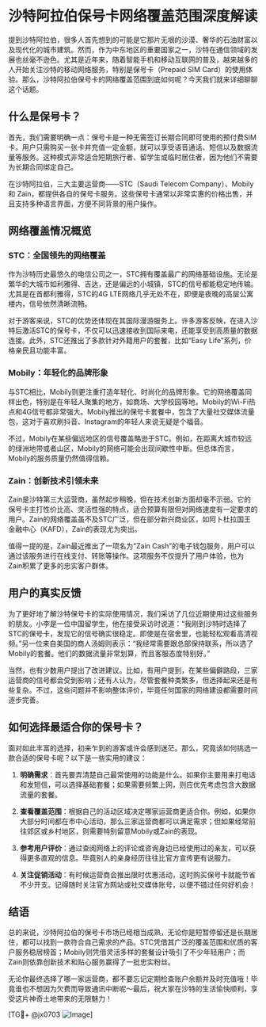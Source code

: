 # 沙特阿拉伯保号卡网络覆盖范围深度解读

提到沙特阿拉伯，很多人首先想到的可能是它那片无垠的沙漠、奢华的石油财富以及现代化的城市建筑。然而，作为中东地区的重要国家之一，沙特在通信领域的发展也丝毫不逊色。尤其是近年来，随着智能手机和移动互联网的普及，越来越多的人开始关注沙特的移动网络服务，特别是保号卡（Prepaid SIM Card）的使用体验。那么，沙特阿拉伯保号卡的网络覆盖范围到底如何呢？今天我们就来详细聊聊这个话题。

## 什么是保号卡？

首先，我们需要明确一点：保号卡是一种无需签订长期合同即可使用的预付费SIM卡。用户只需购买一张卡并充值一定金额，就可以享受语音通话、短信以及数据流量等服务。这种模式非常适合短期旅行者、留学生或临时居住者，因为他们不需要为长期合同绑定自己。

在沙特阿拉伯，三大主要运营商——STC（Saudi Telecom Company）、Mobily 和 Zain，都提供各自的保号卡服务。这些保号卡通常以非常实惠的价格出售，并且支持多种语言界面，方便不同背景的用户操作。

## 网络覆盖情况概览

### STC：全国领先的网络覆盖

作为沙特历史最悠久的电信公司之一，STC拥有覆盖最广的网络基础设施。无论是繁华的大城市如利雅得、吉达，还是偏远的小城镇，STC的信号都能稳定地传输。尤其是在首都利雅得，STC的4G LTE网络几乎无处不在，即便是夜晚的高层公寓楼内，信号依然清晰流畅。

对于游客来说，STC的优势还体现在其国际漫游服务上。许多游客反映，在进入沙特后激活STC的保号卡，不仅可以迅速接收到国际来电，还能享受到高质量的数据连接。此外，STC还推出了多款针对外籍用户的套餐，比如“Easy Life”系列，价格亲民且功能丰富。

### Mobily：年轻化的品牌形象

与STC相比，Mobily则更注重打造年轻化、时尚化的品牌形象。它的网络覆盖同样出色，特别是在年轻人聚集的地方，如商场、大学校园等地，Mobily的Wi-Fi热点和4G信号都非常强大。Mobily推出的保号卡套餐中，包含了大量社交媒体流量包，这对于喜欢刷抖音、Instagram的年轻人来说无疑是个福音。

不过，Mobily在某些偏远地区的信号覆盖略逊于STC。例如，在距离大城市较远的绿洲地带或者山区，Mobily的网络可能会出现间歇性中断。但总体而言，Mobily的服务质量仍然值得信赖。

### Zain：创新技术引领未来

Zain是沙特第三大运营商，虽然起步稍晚，但在技术创新方面却毫不示弱。它的保号卡主打性价比高、灵活性强的特点，适合预算有限但对网络速度有一定要求的用户。Zain的网络覆盖虽不及STC广泛，但在部分新兴商业区，如阿卜杜拉国王金融中心（KAFD），Zain的表现尤为突出。

值得一提的是，Zain最近推出了一项名为“Zain Cash”的电子钱包服务，用户可以通过该服务进行在线支付、转账等操作。这项服务不仅提升了用户体验，也为Zain积累了更多的忠实客户群体。

## 用户的真实反馈

为了更好地了解沙特保号卡的实际使用情况，我们采访了几位近期使用过这些服务的朋友。小李是一位中国留学生，他在接受采访时说道：“我刚到沙特时选择了STC的保号卡，发现它的信号确实很稳定。即使是在宿舍里，也能轻松观看高清视频。”另一位来自美国的商人汤姆则表示：“我经常需要跟总部保持联系，所以选了Mobily的套餐。他们的数据流量非常划算，而且客服态度特别好。”

当然，也有少数用户提出了改进建议。比如，有用户提到，在某些偏僻路段，三家运营商的信号都会受到影响；还有人认为，尽管套餐种类繁多，但选择起来还是有些复杂。不过，这些问题并不影响整体评价，毕竟任何国家的网络建设都需要时间逐步完善。

## 如何选择最适合你的保号卡？

面对如此丰富的选择，初来乍到的游客或许会感到迷茫。那么，究竟该如何挑选一款合适的保号卡呢？以下是一些实用的建议：

1. **明确需求**：首先要弄清楚自己最常使用的功能是什么。如果你主要用来打电话和发短信，可以选择基础套餐；如果需要频繁上网，则应优先考虑包含大数据流量的套餐。
   
2. **查看覆盖范围**：根据自己的活动区域决定哪家运营商更适合你。例如，如果你大部分时间都在市中心活动，那么三家运营商都可以满足需求；但如果经常前往郊区或乡村地区，则需要特别留意Mobily或Zain的表现。

3. **参考用户评价**：通过查阅网络上的评论或咨询身边已经使用过的亲友，可以获得更多直观的信息。毕竟别人的亲身经历往往比官方宣传更有说服力。

4. **关注促销活动**：有时候运营商会推出限时优惠活动，这时购买保号卡就能节省不少开支。记得随时关注官方网站或社交媒体账号，以便不错过任何好机会！

## 结语

总的来说，沙特阿拉伯的保号卡市场已经相当成熟，无论你是短暂停留还是长期居住，都可以找到一款符合自己需求的产品。STC凭借其广泛的覆盖范围和优质的客户服务稳居榜首；Mobily则凭借灵活多样的套餐设计吸引了不少年轻用户；而Zain则依靠创新技术和贴心服务赢得了一批忠实粉丝。

无论你最终选择了哪一家运营商，都不要忘记定期检查账户余额并及时充值哦！毕竟谁也不想因为欠费而导致通讯中断呢～最后，祝大家在沙特的生活愉快顺利，享受这片神奇土地带来的无限魅力！

[TG💪+ @jx0703 ![Image](https://github.com/user-attachments/assets/dbca1d08-cadb-493c-b0ec-ad6f7a83f270)]